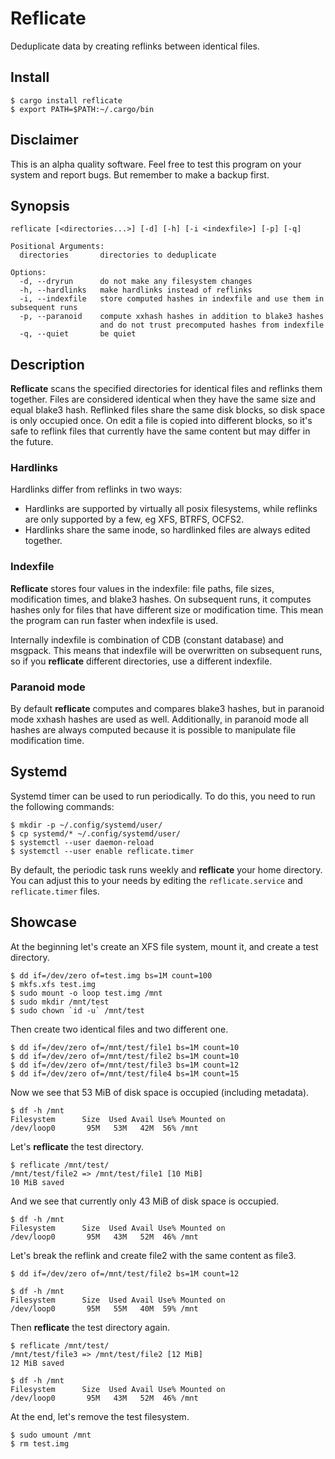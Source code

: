 # Reflicate

Deduplicate data by creating reflinks between identical files.

## Install

```
$ cargo install reflicate
$ export PATH=$PATH:~/.cargo/bin
```

## Disclaimer

This is an alpha quality software.
Feel free to test this program on your system and report bugs.
But remember to make a backup first.

## Synopsis

```
reflicate [<directories...>] [-d] [-h] [-i <indexfile>] [-p] [-q]

Positional Arguments:
  directories       directories to deduplicate

Options:
  -d, --dryrun      do not make any filesystem changes
  -h, --hardlinks   make hardlinks instead of reflinks
  -i, --indexfile   store computed hashes in indexfile and use them in subsequent runs
  -p, --paranoid    compute xxhash hashes in addition to blake3 hashes
                    and do not trust precomputed hashes from indexfile
  -q, --quiet       be quiet
```

## Description

**Reflicate** scans the specified directories for identical files and reflinks them together.
Files are considered identical when they have the same size and equal blake3 hash.
Reflinked files share the same disk blocks, so disk space is only occupied once.
On edit a file is copied into different blocks,
so it's safe to reflink files that currently have the same content but may differ in the future.

### Hardlinks

Hardlinks differ from reflinks in two ways:
- Hardlinks are supported by virtually all posix filesystems, while reflinks are only supported by a few, eg XFS, BTRFS, OCFS2.
- Hardlinks share the same inode, so hardlinked files are always edited together.

### Indexfile

**Reflicate** stores four values in the indexfile: file paths, file sizes, modification times, and blake3 hashes.
On subsequent runs, it computes hashes only for files that have different size or modification time.
This mean the program can run faster when indexfile is used.

Internally indexfile is combination of CDB (constant database) and msgpack.
This means that indexfile will be overwritten on subsequent runs,
so if you **reflicate** different directories, use a different indexfile.

### Paranoid mode

By default **reflicate** computes and compares blake3 hashes, but in paranoid mode xxhash hashes are used as well.
Additionally, in paranoid mode all hashes are always computed because it is possible to manipulate file modification time.

## Systemd

Systemd timer can be used to run periodically.
To do this, you need to run the following commands:

```
$ mkdir -p ~/.config/systemd/user/
$ cp systemd/* ~/.config/systemd/user/
$ systemctl --user daemon-reload
$ systemctl --user enable reflicate.timer
```

By default, the periodic task runs weekly and **reflicate** your home directory.
You can adjust this to your needs by editing the `reflicate.service` and `reflicate.timer` files.

## Showcase

At the beginning let's create an XFS file system, mount it, and create a test directory.
```
$ dd if=/dev/zero of=test.img bs=1M count=100
$ mkfs.xfs test.img
$ sudo mount -o loop test.img /mnt
$ sudo mkdir /mnt/test
$ sudo chown `id -u` /mnt/test
```

Then create two identical files and two different one.
```
$ dd if=/dev/zero of=/mnt/test/file1 bs=1M count=10
$ dd if=/dev/zero of=/mnt/test/file2 bs=1M count=10
$ dd if=/dev/zero of=/mnt/test/file3 bs=1M count=12
$ dd if=/dev/zero of=/mnt/test/file4 bs=1M count=15
```

Now we see that 53 MiB of disk space is occupied (including metadata).
```
$ df -h /mnt
Filesystem      Size  Used Avail Use% Mounted on
/dev/loop0       95M   53M   42M  56% /mnt
```

Let's **reflicate** the test directory.
```
$ reflicate /mnt/test/
/mnt/test/file2 => /mnt/test/file1 [10 MiB]
10 MiB saved
```

And we see that currently only 43 MiB of disk space is occupied.
```
$ df -h /mnt
Filesystem      Size  Used Avail Use% Mounted on
/dev/loop0       95M   43M   52M  46% /mnt
```

Let's break the reflink and create file2 with the same content as file3.
```
$ dd if=/dev/zero of=/mnt/test/file2 bs=1M count=12

$ df -h /mnt
Filesystem      Size  Used Avail Use% Mounted on
/dev/loop0       95M   55M   40M  59% /mnt
```

Then **reflicate** the test directory again.
```
$ reflicate /mnt/test/
/mnt/test/file3 => /mnt/test/file2 [12 MiB]
12 MiB saved

$ df -h /mnt
Filesystem      Size  Used Avail Use% Mounted on
/dev/loop0       95M   43M   52M  46% /mnt
```

At the end, let's remove the test filesystem.
```
$ sudo umount /mnt
$ rm test.img
```
